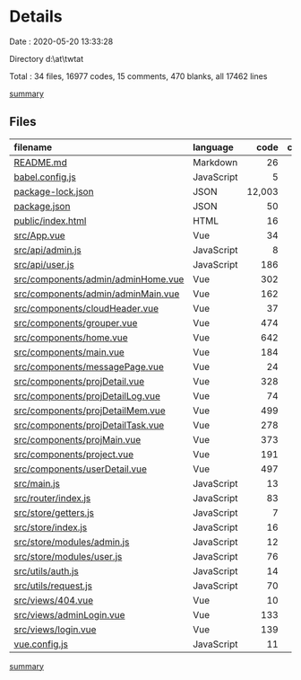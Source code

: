 # Details

Date : 2020-05-20 13:33:28

Directory d:\at\twtat

Total : 34 files,  16977 codes, 15 comments, 470 blanks, all 17462 lines

[summary](results.md)

## Files
| filename | language | code | comment | blank | total |
| :--- | :--- | ---: | ---: | ---: | ---: |
| [README.md](/README.md) | Markdown | 26 | 0 | 8 | 34 |
| [babel.config.js](/babel.config.js) | JavaScript | 5 | 0 | 1 | 6 |
| [package-lock.json](/package-lock.json) | JSON | 12,003 | 0 | 1 | 12,004 |
| [package.json](/package.json) | JSON | 50 | 0 | 1 | 51 |
| [public/index.html](/public/index.html) | HTML | 16 | 1 | 1 | 18 |
| [src/App.vue](/src/App.vue) | Vue | 34 | 0 | 8 | 42 |
| [src/api/admin.js](/src/api/admin.js) | JavaScript | 8 | 0 | 1 | 9 |
| [src/api/user.js](/src/api/user.js) | JavaScript | 186 | 0 | 26 | 212 |
| [src/components/admin/adminHome.vue](/src/components/admin/adminHome.vue) | Vue | 302 | 0 | 21 | 323 |
| [src/components/admin/adminMain.vue](/src/components/admin/adminMain.vue) | Vue | 162 | 1 | 21 | 184 |
| [src/components/cloudHeader.vue](/src/components/cloudHeader.vue) | Vue | 37 | 0 | 6 | 43 |
| [src/components/grouper.vue](/src/components/grouper.vue) | Vue | 474 | 0 | 42 | 516 |
| [src/components/home.vue](/src/components/home.vue) | Vue | 642 | 0 | 53 | 695 |
| [src/components/main.vue](/src/components/main.vue) | Vue | 184 | 10 | 22 | 216 |
| [src/components/messagePage.vue](/src/components/messagePage.vue) | Vue | 24 | 0 | 1 | 25 |
| [src/components/projDetail.vue](/src/components/projDetail.vue) | Vue | 328 | 0 | 32 | 360 |
| [src/components/projDetailLog.vue](/src/components/projDetailLog.vue) | Vue | 74 | 0 | 9 | 83 |
| [src/components/projDetailMem.vue](/src/components/projDetailMem.vue) | Vue | 499 | 0 | 37 | 536 |
| [src/components/projDetailTask.vue](/src/components/projDetailTask.vue) | Vue | 278 | 0 | 24 | 302 |
| [src/components/projMain.vue](/src/components/projMain.vue) | Vue | 373 | 1 | 25 | 399 |
| [src/components/project.vue](/src/components/project.vue) | Vue | 191 | 0 | 15 | 206 |
| [src/components/userDetail.vue](/src/components/userDetail.vue) | Vue | 497 | 0 | 36 | 533 |
| [src/main.js](/src/main.js) | JavaScript | 13 | 0 | 5 | 18 |
| [src/router/index.js](/src/router/index.js) | JavaScript | 83 | 1 | 7 | 91 |
| [src/store/getters.js](/src/store/getters.js) | JavaScript | 7 | 0 | 1 | 8 |
| [src/store/index.js](/src/store/index.js) | JavaScript | 16 | 0 | 6 | 22 |
| [src/store/modules/admin.js](/src/store/modules/admin.js) | JavaScript | 12 | 0 | 9 | 21 |
| [src/store/modules/user.js](/src/store/modules/user.js) | JavaScript | 76 | 0 | 6 | 82 |
| [src/utils/auth.js](/src/utils/auth.js) | JavaScript | 14 | 0 | 5 | 19 |
| [src/utils/request.js](/src/utils/request.js) | JavaScript | 70 | 1 | 6 | 77 |
| [src/views/404.vue](/src/views/404.vue) | Vue | 10 | 0 | 3 | 13 |
| [src/views/adminLogin.vue](/src/views/adminLogin.vue) | Vue | 133 | 0 | 16 | 149 |
| [src/views/login.vue](/src/views/login.vue) | Vue | 139 | 0 | 15 | 154 |
| [vue.config.js](/vue.config.js) | JavaScript | 11 | 0 | 0 | 11 |

[summary](results.md)